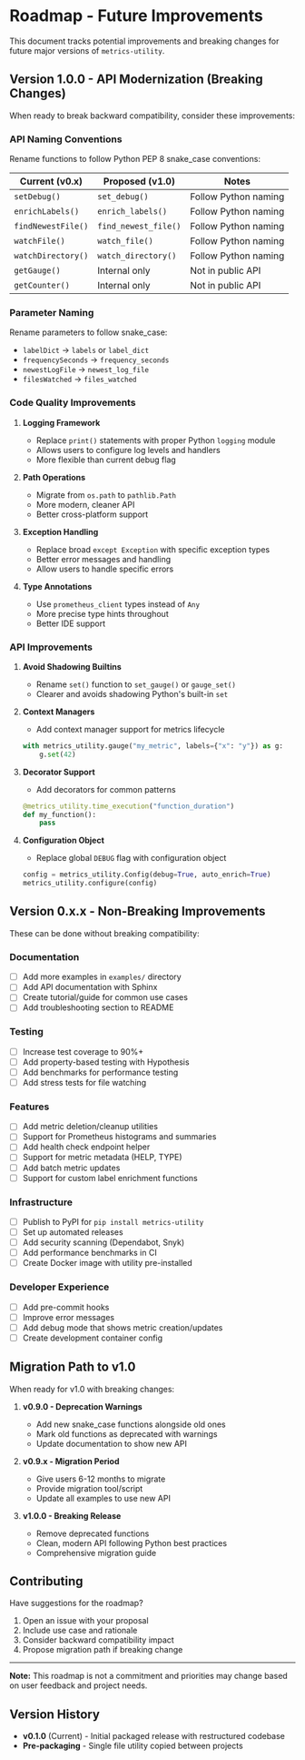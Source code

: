 # Roadmap - Future Improvements

This document tracks potential improvements and breaking changes for future major versions of `metrics-utility`.

## Version 1.0.0 - API Modernization (Breaking Changes)

When ready to break backward compatibility, consider these improvements:

### API Naming Conventions

Rename functions to follow Python PEP 8 snake_case conventions:

| Current (v0.x)      | Proposed (v1.0)        | Notes                           |
|---------------------|------------------------|---------------------------------|
| `setDebug()`        | `set_debug()`          | Follow Python naming            |
| `enrichLabels()`    | `enrich_labels()`      | Follow Python naming            |
| `findNewestFile()`  | `find_newest_file()`   | Follow Python naming            |
| `watchFile()`       | `watch_file()`         | Follow Python naming            |
| `watchDirectory()`  | `watch_directory()`    | Follow Python naming            |
| `getGauge()`        | Internal only          | Not in public API               |
| `getCounter()`      | Internal only          | Not in public API               |

### Parameter Naming

Rename parameters to follow snake_case:

- `labelDict` → `labels` or `label_dict`
- `frequencySeconds` → `frequency_seconds`
- `newestLogFile` → `newest_log_file`
- `filesWatched` → `files_watched`

### Code Quality Improvements

1. **Logging Framework**
   - Replace `print()` statements with proper Python `logging` module
   - Allows users to configure log levels and handlers
   - More flexible than current debug flag

2. **Path Operations**
   - Migrate from `os.path` to `pathlib.Path`
   - More modern, cleaner API
   - Better cross-platform support

3. **Exception Handling**
   - Replace broad `except Exception` with specific exception types
   - Better error messages and handling
   - Allow users to handle specific errors

4. **Type Annotations**
   - Use `prometheus_client` types instead of `Any`
   - More precise type hints throughout
   - Better IDE support

### API Improvements

1. **Avoid Shadowing Builtins**
   - Rename `set()` function to `set_gauge()` or `gauge_set()`
   - Clearer and avoids shadowing Python's built-in `set`

2. **Context Managers**
   - Add context manager support for metrics lifecycle
   ```python
   with metrics_utility.gauge("my_metric", labels={"x": "y"}) as g:
       g.set(42)
   ```

3. **Decorator Support**
   - Add decorators for common patterns
   ```python
   @metrics_utility.time_execution("function_duration")
   def my_function():
       pass
   ```

4. **Configuration Object**
   - Replace global `DEBUG` flag with configuration object
   ```python
   config = metrics_utility.Config(debug=True, auto_enrich=True)
   metrics_utility.configure(config)
   ```

## Version 0.x.x - Non-Breaking Improvements

These can be done without breaking compatibility:

### Documentation

- [ ] Add more examples in `examples/` directory
- [ ] Add API documentation with Sphinx
- [ ] Create tutorial/guide for common use cases
- [ ] Add troubleshooting section to README

### Testing

- [ ] Increase test coverage to 90%+
- [ ] Add property-based testing with Hypothesis
- [ ] Add benchmarks for performance testing
- [ ] Add stress tests for file watching

### Features

- [ ] Add metric deletion/cleanup utilities
- [ ] Support for Prometheus histograms and summaries
- [ ] Add health check endpoint helper
- [ ] Support for metric metadata (HELP, TYPE)
- [ ] Add batch metric updates
- [ ] Support for custom label enrichment functions

### Infrastructure

- [ ] Publish to PyPI for `pip install metrics-utility`
- [ ] Set up automated releases
- [ ] Add security scanning (Dependabot, Snyk)
- [ ] Add performance benchmarks in CI
- [ ] Create Docker image with utility pre-installed

### Developer Experience

- [ ] Add pre-commit hooks
- [ ] Improve error messages
- [ ] Add debug mode that shows metric creation/updates
- [ ] Create development container config

## Migration Path to v1.0

When ready for v1.0 with breaking changes:

1. **v0.9.0 - Deprecation Warnings**
   - Add new snake_case functions alongside old ones
   - Mark old functions as deprecated with warnings
   - Update documentation to show new API

2. **v0.9.x - Migration Period**
   - Give users 6-12 months to migrate
   - Provide migration tool/script
   - Update all examples to use new API

3. **v1.0.0 - Breaking Release**
   - Remove deprecated functions
   - Clean, modern API following Python best practices
   - Comprehensive migration guide

## Contributing

Have suggestions for the roadmap? 

1. Open an issue with your proposal
2. Include use case and rationale
3. Consider backward compatibility impact
4. Propose migration path if breaking change

---

**Note:** This roadmap is not a commitment and priorities may change based on user feedback and project needs.

## Version History

- **v0.1.0** (Current) - Initial packaged release with restructured codebase
- **Pre-packaging** - Single file utility copied between projects

